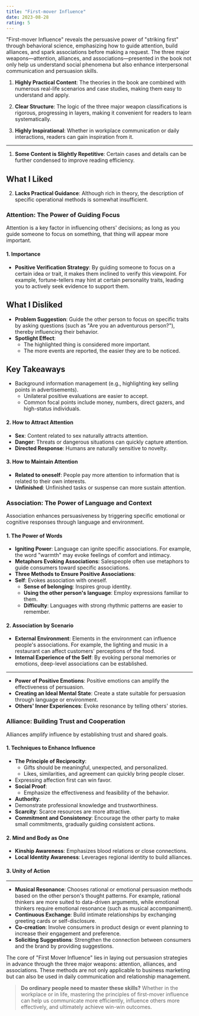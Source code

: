 ```yaml
---
title: "First-mover Influence"
date: 2023-08-28
rating: 5
---
```


"First-mover Influence" reveals the persuasive power of "striking first" through behavioral science, emphasizing how to guide attention, build alliances, and spark associations before making a request. The three major weapons—attention, alliances, and associations—presented in the book not only help us understand social phenomena but also enhance interpersonal communication and persuasion skills.

1. **Highly Practical Content**: The theories in the book are combined with numerous real-life scenarios and case studies, making them easy to understand and apply.

2. **Clear Structure**: The logic of the three major weapon classifications is rigorous, progressing in layers, making it convenient for readers to learn systematically.

<!--more-->

3. **Highly Inspirational**: Whether in workplace communication or daily interactions, readers can gain inspiration from it.
---
1. **Some Content is Slightly Repetitive**: Certain cases and details can be further condensed to improve reading efficiency.

## What I Liked

2. **Lacks Practical Guidance**: Although rich in theory, the description of specific operational methods is somewhat insufficient.
### Attention: The Power of Guiding Focus

Attention is a key factor in influencing others' decisions; as long as you guide someone to focus on something, that thing will appear more important.

#### 1. **Importance**
- **Positive Verification Strategy**: By guiding someone to focus on a certain idea or trait, it makes them inclined to verify this viewpoint. For example, fortune-tellers may hint at certain personality traits, leading you to actively seek evidence to support them.

## What I Disliked
- **Problem Suggestion**: Guide the other person to focus on specific traits by asking questions (such as "Are you an adventurous person?"), thereby influencing their behavior.
- **Spotlight Effect**:
  - The highlighted thing is considered more important.
  - The more events are reported, the easier they are to be noticed.
## Key Takeaways
- Background information management (e.g., highlighting key selling points in advertisements).
  - Unilateral positive evaluations are easier to accept.
  - Common focal points include money, numbers, direct gazers, and high-status individuals.

#### 2. **How to Attract Attention**
- **Sex**: Content related to sex naturally attracts attention.
- **Danger**: Threats or dangerous situations can quickly capture attention.
- **Directed Response**: Humans are naturally sensitive to novelty.

#### 3. **How to Maintain Attention**
- **Related to oneself**: People pay more attention to information that is related to their own interests.
- **Unfinished**: Unfinished tasks or suspense can more sustain attention.

### Association: The Power of Language and Context

Association enhances persuasiveness by triggering specific emotional or cognitive responses through language and environment.
#### 1. **The Power of Words**

- **Igniting Power**: Language can ignite specific associations. For example, the word "warmth" may evoke feelings of comfort and intimacy.
- **Metaphors Evoking Associations**: Salespeople often use metaphors to guide consumers toward specific associations.
- **Three Methods to Ensure Positive Associations**:
- **Self**: Evokes association with oneself.
  - **Sense of belonging**: Inspires group identity.
  - **Using the other person's language**: Employ expressions familiar to them.
  - **Difficulty**: Languages with strong rhythmic patterns are easier to remember.
#### 2. **Association by Scenario**

- **External Environment**: Elements in the environment can influence people's associations. For example, the lighting and music in a restaurant can affect customers' perceptions of the food.
- **Internal Experience of the Self**: By evoking personal memories or emotions, deep-level associations can be established.
---
- **Power of Positive Emotions**: Positive emotions can amplify the effectiveness of persuasion.
- **Creating an Ideal Mental State**: Create a state suitable for persuasion through language or environment.
- **Others' Inner Experiences**: Evoke resonance by telling others' stories.

### Alliance: Building Trust and Cooperation

Alliances amplify influence by establishing trust and shared goals.
#### 1. **Techniques to Enhance Influence**

- **The Principle of Reciprocity**:
  - Gifts should be meaningful, unexpected, and personalized.
  - Likes, similarities, and agreement can quickly bring people closer.
- Expressing affection first can win favor.
- **Social Proof**:
  - Emphasize the effectiveness and feasibility of the behavior.
- **Authority**:
- Demonstrate professional knowledge and trustworthiness.
- **Scarcity**: Scarce resources are more attractive.
- **Commitment and Consistency**: Encourage the other party to make small commitments, gradually guiding consistent actions.
#### 2. **Mind and Body as One**

- **Kinship Awareness**: Emphasizes blood relations or close connections.
- **Local Identity Awareness**: Leverages regional identity to build alliances.
#### 3. **Unity of Action**

---
- **Musical Resonance**: Chooses rational or emotional persuasion methods based on the other person's thought patterns. For example, rational thinkers are more suited to data-driven arguments, while emotional thinkers require emotional resonance (such as musical accompaniment).
- **Continuous Exchange**: Build intimate relationships by exchanging greeting cards or self-disclosure.
- **Co-creation**: Involve consumers in product design or event planning to increase their engagement and preference.
- **Soliciting Suggestions**: Strengthen the connection between consumers and the brand by providing suggestions.

The core of "First Mover Influence" lies in laying out persuasion strategies in advance through the three major weapons: attention, alliances, and associations. These methods are not only applicable to business marketing but can also be used in daily communication and relationship management.

> **Do ordinary people need to master these skills?**
Whether in the workplace or in life, mastering the principles of first-mover influence can help us communicate more efficiently, influence others more effectively, and ultimately achieve win-win outcomes.